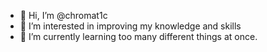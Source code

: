 - 👋 Hi, I’m @chromat1c
- 👀 I’m interested in improving my knowledge and skills
- 🌱 I’m currently learning too many different things at once.
